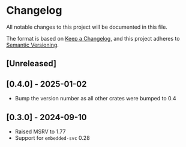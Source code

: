 # Changelog

All notable changes to this project will be documented in this file.

The format is based on [Keep a Changelog](https://keepachangelog.com/en/1.0.0/),
and this project adheres to [Semantic Versioning](https://semver.org/spec/v2.0.0.html).

## [Unreleased]

## [0.4.0] - 2025-01-02
* Bump the version number as all other crates were bumped to 0.4

## [0.3.0] - 2024-09-10
* Raised MSRV to 1.77
* Support for `embedded-svc` 0.28